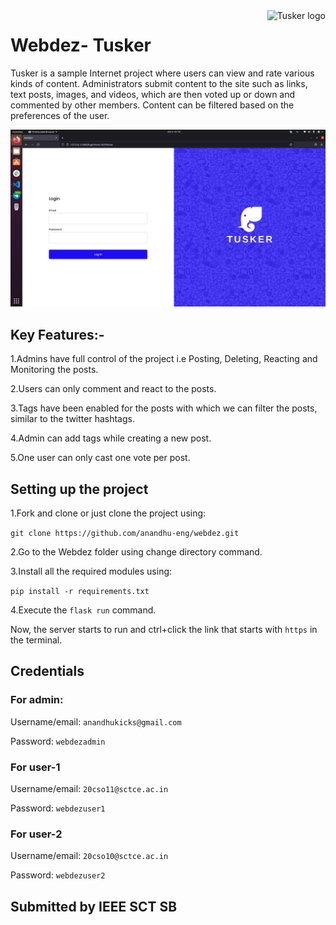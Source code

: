 <a>
   <img src="https://github.com/anandhu-eng/webdez/blob/main/website/static/assets/images/logo/Logo-horizontal.svg" alt="Tusker logo" title="Tusker" align="right" height="60" />
</a>

# Webdez- Tusker

Tusker is a sample Internet project where users can view and rate various kinds of content. Administrators submit content to the site such as links, text posts, images, and videos, which are then voted up or down and commented by other members. Content can be filtered based on the preferences of the user.

![Tusker](https://github.com/anandhu-eng/Todo_app/blob/main/static/wwebdez/Screenshot%20from%202021-10-05%2001-10-14.png)

## Key Features:-
1.Admins have full control of the project i.e Posting, Deleting, Reacting and Monitoring the posts.

2.Users can only comment and react to the posts.

3.Tags have been enabled for the posts with which we can filter the posts, similar to the twitter hashtags.

4.Admin can add tags while creating a new post.

5.One user can only cast one vote per post.

## Setting up the project
1.Fork and clone or just clone the project using:

`git clone https://github.com/anandhu-eng/webdez.git`

2.Go to the Webdez folder using change directory command.

3.Install all the required modules using:

`pip install -r requirements.txt`

4.Execute the `flask run` command.

Now, the server starts to run and ctrl+click the link that starts with `https` in the terminal.

## Credentials

### For admin:

Username/email: `anandhukicks@gmail.com`

Password: `webdezadmin`

### For user-1

Username/email: `20cso11@sctce.ac.in`

Password: `webdezuser1`

### For user-2

Username/email: `20cso10@sctce.ac.in`

Password: `webdezuser2`

## Submitted by IEEE SCT SB
